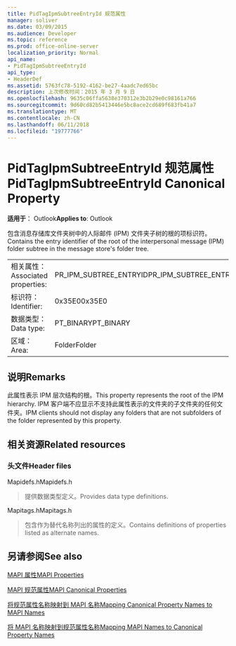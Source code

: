 ```yaml
---
title: PidTagIpmSubtreeEntryId 规范属性
manager: soliver
ms.date: 03/09/2015
ms.audience: Developer
ms.topic: reference
ms.prod: office-online-server
localization_priority: Normal
api_name:
- PidTagIpmSubtreeEntryId
api_type:
- HeaderDef
ms.assetid: 5763fc78-5192-4162-be27-4aadc7ed65bc
description: 上次修改时间：2015 年 3 月 9 日
ms.openlocfilehash: 9635c06ffa5638e370312e3b2b29e0c98161a766
ms.sourcegitcommit: 9d60cd82b5413446e5bc8ace2cd689f683fb41a7
ms.translationtype: MT
ms.contentlocale: zh-CN
ms.lasthandoff: 06/11/2018
ms.locfileid: "19777766"
---
```

# <a name="pidtagipmsubtreeentryid-canonical-property"></a><span data-ttu-id="b6713-103">PidTagIpmSubtreeEntryId 规范属性</span><span class="sxs-lookup"><span data-stu-id="b6713-103">PidTagIpmSubtreeEntryId Canonical Property</span></span>

  
  
<span data-ttu-id="b6713-104">**适用于**： Outlook</span><span class="sxs-lookup"><span data-stu-id="b6713-104">**Applies to**: Outlook</span></span> 
  
<span data-ttu-id="b6713-105">包含消息存储库文件夹树中的人际邮件 (IPM) 文件夹子树的根的项标识符。</span><span class="sxs-lookup"><span data-stu-id="b6713-105">Contains the entry identifier of the root of the interpersonal message (IPM) folder subtree in the message store's folder tree.</span></span> 
  
|||
|:-----|:-----|
|<span data-ttu-id="b6713-106">相关属性：</span><span class="sxs-lookup"><span data-stu-id="b6713-106">Associated properties:</span></span>  <br/> |<span data-ttu-id="b6713-107">PR_IPM_SUBTREE_ENTRYID</span><span class="sxs-lookup"><span data-stu-id="b6713-107">PR_IPM_SUBTREE_ENTRYID</span></span>  <br/> |
|<span data-ttu-id="b6713-108">标识符：</span><span class="sxs-lookup"><span data-stu-id="b6713-108">Identifier:</span></span>  <br/> |<span data-ttu-id="b6713-109">0x35E0</span><span class="sxs-lookup"><span data-stu-id="b6713-109">0x35E0</span></span>  <br/> |
|<span data-ttu-id="b6713-110">数据类型：</span><span class="sxs-lookup"><span data-stu-id="b6713-110">Data type:</span></span>  <br/> |<span data-ttu-id="b6713-111">PT_BINARY</span><span class="sxs-lookup"><span data-stu-id="b6713-111">PT_BINARY</span></span>  <br/> |
|<span data-ttu-id="b6713-112">区域：</span><span class="sxs-lookup"><span data-stu-id="b6713-112">Area:</span></span>  <br/> |<span data-ttu-id="b6713-113">Folder</span><span class="sxs-lookup"><span data-stu-id="b6713-113">Folder</span></span>  <br/> |
   
## <a name="remarks"></a><span data-ttu-id="b6713-114">说明</span><span class="sxs-lookup"><span data-stu-id="b6713-114">Remarks</span></span>

<span data-ttu-id="b6713-115">此属性表示 IPM 层次结构的根。</span><span class="sxs-lookup"><span data-stu-id="b6713-115">This property represents the root of the IPM hierarchy.</span></span> <span data-ttu-id="b6713-116">IPM 客户端不应显示不支持此属性表示的文件夹的子文件夹的任何文件夹。</span><span class="sxs-lookup"><span data-stu-id="b6713-116">IPM clients should not display any folders that are not subfolders of the folder represented by this property.</span></span>
  
## <a name="related-resources"></a><span data-ttu-id="b6713-117">相关资源</span><span class="sxs-lookup"><span data-stu-id="b6713-117">Related resources</span></span>

### <a name="header-files"></a><span data-ttu-id="b6713-118">头文件</span><span class="sxs-lookup"><span data-stu-id="b6713-118">Header files</span></span>

<span data-ttu-id="b6713-119">Mapidefs.h</span><span class="sxs-lookup"><span data-stu-id="b6713-119">Mapidefs.h</span></span>
  
> <span data-ttu-id="b6713-120">提供数据类型定义。</span><span class="sxs-lookup"><span data-stu-id="b6713-120">Provides data type definitions.</span></span>
    
<span data-ttu-id="b6713-121">Mapitags.h</span><span class="sxs-lookup"><span data-stu-id="b6713-121">Mapitags.h</span></span>
  
> <span data-ttu-id="b6713-122">包含作为替代名称列出的属性的定义。</span><span class="sxs-lookup"><span data-stu-id="b6713-122">Contains definitions of properties listed as alternate names.</span></span>
    
## <a name="see-also"></a><span data-ttu-id="b6713-123">另请参阅</span><span class="sxs-lookup"><span data-stu-id="b6713-123">See also</span></span>



[<span data-ttu-id="b6713-124">MAPI 属性</span><span class="sxs-lookup"><span data-stu-id="b6713-124">MAPI Properties</span></span>](mapi-properties.md)
  
[<span data-ttu-id="b6713-125">MAPI 规范属性</span><span class="sxs-lookup"><span data-stu-id="b6713-125">MAPI Canonical Properties</span></span>](mapi-canonical-properties.md)
  
[<span data-ttu-id="b6713-126">将规范属性名称映射到 MAPI 名称</span><span class="sxs-lookup"><span data-stu-id="b6713-126">Mapping Canonical Property Names to MAPI Names</span></span>](mapping-canonical-property-names-to-mapi-names.md)
  
[<span data-ttu-id="b6713-127">将 MAPI 名称映射到规范属性名称</span><span class="sxs-lookup"><span data-stu-id="b6713-127">Mapping MAPI Names to Canonical Property Names</span></span>](mapping-mapi-names-to-canonical-property-names.md)

